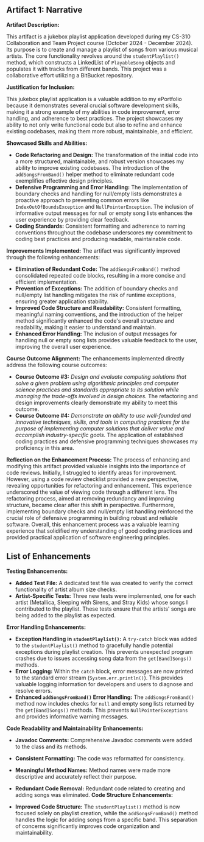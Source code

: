 ## Artifact 1: Narrative

**Artifact Description:**

This artifact is a jukebox playlist application developed during my CS-310 Collaboration and Team Project course (October 2024 -   December 2024).  Its purpose is to create and manage a playlist of songs from various musical artists. The core functionality revolves around the `studentPlaylist()` method, which constructs a LinkedList of `PlayableSong` objects and populates it with tracks from different bands. This project was a collaborative effort utilizing a BitBucket repository.

**Justification for Inclusion:**

This jukebox playlist application is a valuable addition to my ePortfolio because it demonstrates several crucial software development skills, making it a strong example of my abilities in code improvement, error handling, and adherence to best practices.  The project showcases my ability to not only write functional code but also to refine and enhance existing codebases, making them more robust, maintainable, and efficient.

**Showcased Skills and Abilities:**

*   **Code Refactoring and Design:** The transformation of the initial code into a more structured, maintainable, and robust version showcases my ability to improve existing codebases.  The introduction of the `addSongsFromBand()` helper method to eliminate redundant code exemplifies effective design principles.
*   **Defensive Programming and Error Handling:** The implementation of boundary checks and handling for null/empty lists demonstrates a proactive approach to preventing common errors like `IndexOutOfBoundsException` and `NullPointerException`.  The inclusion of informative output messages for null or empty song lists enhances the user experience by providing clear feedback.
*   **Coding Standards:** Consistent formatting and adherence to naming conventions throughout the codebase underscores my commitment to coding best practices and producing readable, maintainable code.

**Improvements Implemented:**
The artifact was significantly improved through the following enhancements:

*   **Elimination of Redundant Code:** The `addSongsFromBand()` method consolidated repeated code blocks, resulting in a more concise and efficient implementation.
*   **Prevention of Exceptions:** The addition of boundary checks and null/empty list handling mitigates the risk of runtime exceptions, ensuring greater application stability.
*   **Improved Code Structure and Readability:** Consistent formatting, meaningful naming conventions, and the introduction of the helper method significantly enhanced the code's overall structure and readability, making it easier to understand and maintain.
*   **Enhanced Error Handling:**  The inclusion of output messages for handling null or empty song lists provides valuable feedback to the user, improving the overall user experience.

**Course Outcome Alignment:**
The enhancements implemented directly address the following course outcomes:

*   **Course Outcome #3:** *Design and evaluate computing solutions that solve a given problem using algorithmic principles and computer science practices and standards appropriate to its solution while managing the trade-offs involved in design choices.* The refactoring and design improvements clearly demonstrate my ability to meet this outcome.
*   **Course Outcome #4:** *Demonstrate an ability to use well-founded and innovative techniques, skills, and tools in computing practices for the purpose of implementing computer solutions that deliver value and accomplish industry-specific goals.* The application of established coding practices and defensive programming techniques showcases my proficiency in this area.

**Reflection on the Enhancement Process:**
The process of enhancing and modifying this artifact provided valuable insights into the importance of code reviews.  Initially, I struggled to identify areas for improvement.  However, using a code review checklist provided a new perspective, revealing opportunities for refactoring and enhancement.  This experience underscored the value of viewing code through a different lens.  The refactoring process, aimed at removing redundancy and improving structure, became clear after this shift in perspective.  Furthermore, implementing boundary checks and null/empty list handling reinforced the crucial role of defensive programming in building robust and reliable software.  Overall, this enhancement process was a valuable learning experience that solidified my understanding of good coding practices and provided practical application of software engineering principles.

## List of Enhancements

**Testing Enhancements:**

*   **Added Test File:** A dedicated test file was created to verify the correct functionality of artist album size checks.
*   **Artist-Specific Tests:** Three new tests were implemented, one for each artist (Metallica, Sleeping with Sirens, and Stray Kids) whose songs I contributed to the playlist.  These tests ensure that the artists' songs are being added to the playlist as expected.

**Error Handling Enhancements:**

*   **Exception Handling in `studentPlaylist()`:**  A `try-catch` block was added to the `studentPlaylist()` method to gracefully handle potential exceptions during playlist creation.  This prevents unexpected program crashes due to issues accessing song data from the `get[Band]Songs()` methods.
*   **Error Logging:**  Within the `catch` block, error messages are now printed to the standard error stream (`System.err.println()`).  This provides valuable logging information for developers and users to diagnose and resolve errors.
*   **Enhanced `addSongsFromBand()` Error Handling:** The `addSongsFromBand()` method now includes checks for `null` and empty song lists returned by the `get[Band]Songs()` methods. This prevents `NullPointerExceptions` and provides informative warning messages.

**Code Readability and Maintainability Enhancements:**

*   **Javadoc Comments:**  Comprehensive Javadoc comments were added to the class and its methods.
*   **Consistent Formatting:**  The code was reformatted for consistency.
*   **Meaningful Method Names:**  Method names were made more descriptive and accurately reflect their purpose.
*   **Redundant Code Removal:**  Redundant code related to creating and adding songs was eliminated.
**Code Structure Enhancements:**

*   **Improved Code Structure:** The `studentPlaylist()` method is now focused solely on playlist creation, while the `addSongsFromBand()` method handles the logic for adding songs from a specific band. This separation of concerns significantly improves code organization and maintainability.
